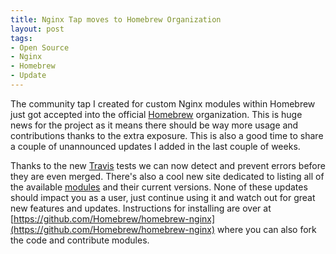 ```yaml
---
title: Nginx Tap moves to Homebrew Organization
layout: post
tags:
- Open Source
- Nginx
- Homebrew
- Update
---
```

The community tap I created for custom Nginx modules within Homebrew just got accepted into the official [Homebrew](https://github.com/Homebrew) organization. This is huge news for the project as it means there should be way more usage and contributions thanks to the extra exposure. This is also a good time to share a couple of unannounced updates I added in the last couple of weeks.

Thanks to the new [Travis](https://travis-ci.org/Homebrew/homebrew-nginx) tests we can now detect and prevent errors before they are even merged. There's also a cool new site dedicated to listing all of the available [modules](http://brew.sh/homebrew-nginx/) and their current versions. None of these updates should impact you as a user, just continue using it and watch out for great new features and updates. Instructions for installing are over at [https://github.com/Homebrew/homebrew-nginx](https://github.com/Homebrew/homebrew-nginx) where you can also fork the code and contribute modules.
